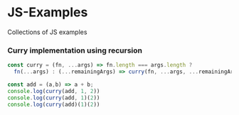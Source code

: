# JS-Examples
Collections of JS examples

### Curry implementation using recursion
```js
const curry = (fn, ...args) => fn.length === args.length ?
  fn(...args) : (...remainingArgs) => curry(fn, ...args, ...remainingArgs);

const add = (a,b) => a + b;
console.log(curry(add, 1, 2))
console.log(curry(add, 1)(2))
console.log(curry(add)(1)(2))
```
